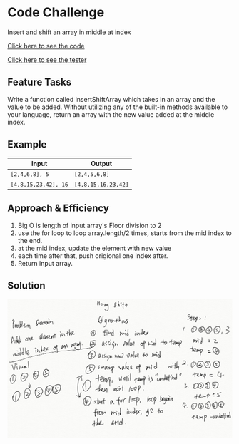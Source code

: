 # Code Challenge

Insert and shift an array in middle at index

[Click here to see the code](array_shift.js)

[Click here to see the tester](array_shift.test.js)

## Feature Tasks

Write a function called insertShiftArray which takes in an array and the value to be added. Without utilizing any of the built-in methods available to your language, return an array with the new value added at the middle index.

## Example

|Input|Output|
|---|---|
|`[2,4,6,8], 5`|`[2,4,5,6,8]`|
|`[4,8,15,23,42], 16`|`[4,8,15,16,23,42]`|

## Approach & Efficiency

1. Big O is length of input array's Floor division to 2
2. use the for loop to loop array.length/2 times, starts from the mid index to the end.
3. at the mid index, update the element with new value
4. each time after that, push origional one index after.
5. Return input array.

## Solution
<!-- Embedded whiteboard image -->
![img1](wb.PNG)